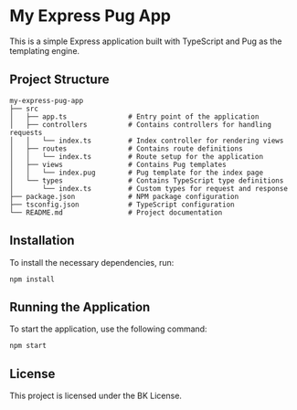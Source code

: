 # My Express Pug App

This is a simple Express application built with TypeScript and Pug as the templating engine.

## Project Structure

```
my-express-pug-app
├── src
│   ├── app.ts               # Entry point of the application
│   ├── controllers          # Contains controllers for handling requests
│   │   └── index.ts         # Index controller for rendering views
│   ├── routes               # Contains route definitions
│   │   └── index.ts         # Route setup for the application
│   ├── views                # Contains Pug templates
│   │   └── index.pug        # Pug template for the index page
│   └── types                # Contains TypeScript type definitions
│       └── index.ts         # Custom types for request and response
├── package.json             # NPM package configuration
├── tsconfig.json            # TypeScript configuration
└── README.md                # Project documentation
```

## Installation

To install the necessary dependencies, run:

```
npm install
```

## Running the Application

To start the application, use the following command:

```
npm start
```

## License

This project is licensed under the BK License.
